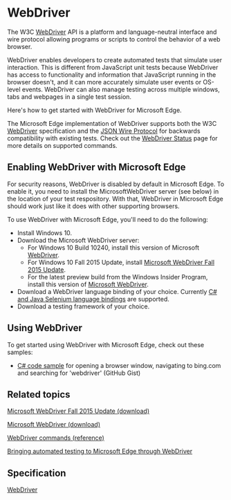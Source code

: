 # WebDriver

The W3C [WebDriver](http://go.microsoft.com/fwlink/p/?LinkID=619305) API is a platform and language-neutral interface and wire protocol allowing programs or scripts to control the behavior of a web browser. 

WebDriver enables developers to create automated tests that simulate user interaction. This is different from JavaScript unit tests because WebDriver has access to functionality and information that JavaScript running in the browser doesn't, and it can more accurately simulate user events or OS-level events. WebDriver can also manage testing across multiple windows, tabs and webpages in a single test session.

Here's how to get started with WebDriver for Microsoft Edge.

The Microsoft Edge implementation of WebDriver supports both the W3C [WebDriver](http://go.microsoft.com/fwlink/p/?LinkID=619305) specification and the [JSON Wire Protocol](https://github.com/SeleniumHQ/selenium/wiki/JsonWireProtocol) for backwards compatibility with existing tests. Check out the [WebDriver Status](http://dev.modern.ie/platform/status/webdriver/details/) page for more details on supported commands.

## Enabling WebDriver with Microsoft Edge


For security reasons, WebDriver is disabled by default in Microsoft Edge. To enable it, you need to install the MicrosoftWebDriver server (see below) in the location of your test respository. With that, WebDriver in Microsoft Edge should work just like it does with other supporting browsers.

To use WebDriver with Microsoft Edge, you'll need to do the following:

* Install Windows 10.
* Download the Microsoft WebDriver server: 
  * For Windows 10 Build 10240, install this version of Microsoft [WebDriver](http://go.microsoft.com/fwlink/p/?LinkID=716880).
  * For Windows 10 Fall 2015 Update, install [Microsoft WebDriver Fall 2015 Update](http://go.microsoft.com/fwlink/p/?LinkID=716879).
  * For the latest preview build from the Windows Insider Program, install this version of [Microsoft WebDriver](http://go.microsoft.com/fwlink/p/?LinkId=716882).
* Download a WebDriver language binding of your choice. Currently [C# and Java Selenium language bindings](http://docs.seleniumhq.org/download/) are supported.
* Download a testing framework of your choice.


## Using WebDriver


To get started using WebDriver with Microsoft Edge, check out these samples:

* [C\# code sample](https://gist.github.com/InstyleVII/baf25274c55e891076d5#file-webdriver-cs) for opening a browser window, navigating to bing.com and searching for 'webdriver' (GitHub Gist)


## Related topics
[Microsoft WebDriver Fall 2015 Update (download)](http://go.microsoft.com/fwlink/p/?LinkID=716879)

[Microsoft WebDriver (download)](http://go.microsoft.com/fwlink/p/?LinkID=716880)

[WebDriver commands (reference)](https://developer.microsoft.com/en-us/microsoft-edge/platform/status/webdriver/details/)

[Bringing automated testing to Microsoft Edge through WebDriver](https://blogs.windows.com/msedgedev/2015/07/23/bringing-automated-testing-to-microsoft-edge-through-webdriver/)

## Specification
[WebDriver](http://www.w3.org/TR/webdriver/)
